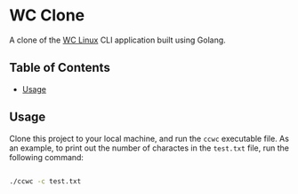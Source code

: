 # WC Clone

A clone of the [WC Linux](https://linux.die.net/man/1/wc) CLI application built using Golang.

## Table of Contents

- [Usage](#usage)

## Usage

Clone this project to your local machine, and run the `ccwc` executable file. As an example, to print out the number of charactes in the `test.txt` file, run the following command:

```bash

./ccwc -c test.txt

```
